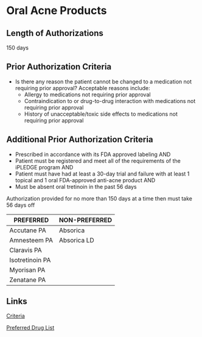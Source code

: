 # Oral Acne Products

## Length of Authorizations

150 days

## Prior Authorization Criteria

- Is there any reason the patient cannot be changed to a medication not requiring prior approval? Acceptable reasons include:
  - Allergy to medications not requiring prior approval
  - Contraindication to or drug-to-drug interaction with medications not requiring prior approval
  - History of unacceptable/toxic side effects to medications not requiring prior approval

## Additional Prior Authorization Criteria

- Prescribed in accordance with its FDA approved labeling AND
- Patient must be registered and meet all of the requirements of the iPLEDGE program AND
- Patient must have had at least a 30-day trial and failure with at least 1 topical and 1 oral FDA-approved anti-acne product AND
- Must be absent oral tretinoin in the past 56 days

Authorization provided for no more than 150 days at a time then must take 56 days off

| PREFERRED       | NON-PREFERRED |
| --------------- | ------------- |
| Accutane PA     | Absorica      |
| Amnesteem PA    | Absorica LD   |
| Claravis PA     |               |
| Isotretinoin PA |               |
| Myorisan PA     |               |
| Zenatane PA     |               |

## Links

[Criteria]()

[Preferred Drug List](https://pharmacy.medicaid.ohio.gov/sites/default/files/20220701_UPDL_FINAL.pdf#page=17)